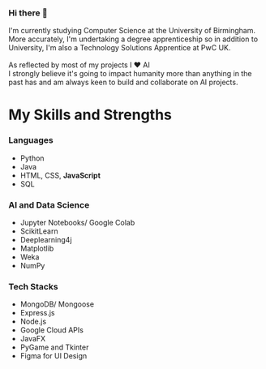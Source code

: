 ### Hi there 👋
I'm currently studying Computer Science at the University of Birmingham.
More accurately, I'm undertaking a degree apprenticeship so in addition to University, I'm also a Technology Solutions Apprentice at PwC UK. <br><br>
As reflected by most of my projects I ❤️ AI <br> I strongly believe it's going to impact humanity more than anything in the past has and am always keen to build and collaborate on AI projects.

<h1>My Skills and Strengths</h1>
<h3>Languages</h3>
<ul>
  <li>Python</li>
  <li>Java</li>
  <li>HTML, CSS, <strong>JavaScript</strong></li>
  <li>SQL</li>
</ul>
<h3>AI and Data Science</h3>
<ul>
  <li>Jupyter Notebooks/ Google Colab</li>
  <li>ScikitLearn</li>
  <li>Deeplearning4j</li>
  <li>Matplotlib</li>
  <li>Weka</li>
  <li>NumPy</li>
</ul>
<h3>Tech Stacks</h3>
<ul>
  <li>MongoDB/ Mongoose</li>
  <li>Express.js</li>
  <li>Node.js</li>
  <li>Google Cloud APIs</li>
  <li>JavaFX</li>
  <li>PyGame and Tkinter</li>
  <li>Figma for UI Design</li>
</ul>
